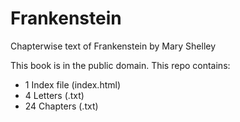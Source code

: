 # Frankenstein
Chapterwise text of Frankenstein by Mary Shelley

This book is in the public domain. This repo contains:
 * 1 Index file (index.html)
 * 4 Letters (.txt)
 * 24 Chapters (.txt)

